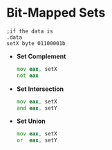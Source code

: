 # Bit-Mapped Sets

```
;if the data is
.data
setX byte 01100001b
```

- **Set Complement**

  ```asm
  mov eax, setX
  not eax
  ```

- **Set Intersection**

  ```asm
  mov eax, setX
  and eax, setY
  ```

- **Set Union**

  ```asm
  mov eax, setX
  or  eax, setY
  ```
